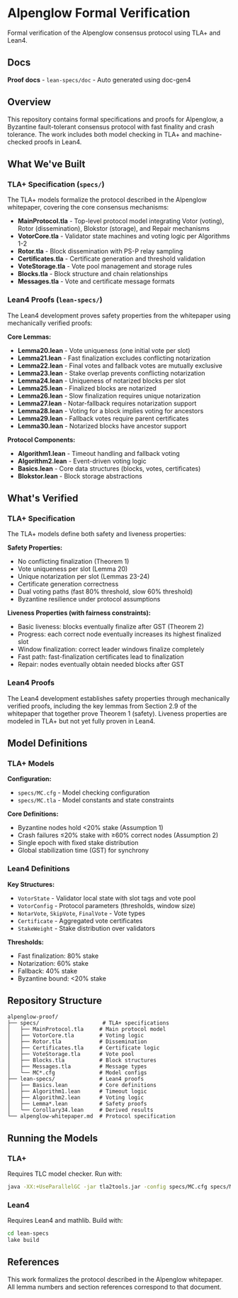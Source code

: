 # Alpenglow Formal Verification

Formal verification of the Alpenglow consensus protocol using TLA+ and Lean4.

## Docs

**Proof docs** - `lean-specs/doc` - Auto generated using doc-gen4

## Overview

This repository contains formal specifications and proofs for Alpenglow, a Byzantine fault-tolerant consensus protocol with fast finality and crash tolerance. The work includes both model checking in TLA+ and machine-checked proofs in Lean4.

## What We've Built

### TLA+ Specification (`specs/`)

The TLA+ models formalize the protocol described in the Alpenglow whitepaper, covering the core consensus mechanisms:

- **MainProtocol.tla** - Top-level protocol model integrating Votor (voting), Rotor (dissemination), Blokstor (storage), and Repair mechanisms
- **VotorCore.tla** - Validator state machines and voting logic per Algorithms 1-2
- **Rotor.tla** - Block dissemination with PS-P relay sampling
- **Certificates.tla** - Certificate generation and threshold validation
- **VoteStorage.tla** - Vote pool management and storage rules
- **Blocks.tla** - Block structure and chain relationships
- **Messages.tla** - Vote and certificate message formats

### Lean4 Proofs (`lean-specs/`)

The Lean4 development proves safety properties from the whitepaper using mechanically verified proofs:

**Core Lemmas:**
- **Lemma20.lean** - Vote uniqueness (one initial vote per slot)
- **Lemma21.lean** - Fast finalization excludes conflicting notarization
- **Lemma22.lean** - Final votes and fallback votes are mutually exclusive
- **Lemma23.lean** - Stake overlap prevents conflicting notarization
- **Lemma24.lean** - Uniqueness of notarized blocks per slot
- **Lemma25.lean** - Finalized blocks are notarized
- **Lemma26.lean** - Slow finalization requires unique notarization
- **Lemma27.lean** - Notar-fallback requires notarization support
- **Lemma28.lean** - Voting for a block implies voting for ancestors
- **Lemma29.lean** - Fallback votes require parent certificates
- **Lemma30.lean** - Notarized blocks have ancestor support

**Protocol Components:**
- **Algorithm1.lean** - Timeout handling and fallback voting
- **Algorithm2.lean** - Event-driven voting logic
- **Basics.lean** - Core data structures (blocks, votes, certificates)
- **Blokstor.lean** - Block storage abstractions

## What's Verified

### TLA+ Specification

The TLA+ models define both safety and liveness properties:

**Safety Properties:**
- No conflicting finalization (Theorem 1)
- Vote uniqueness per slot (Lemma 20)
- Unique notarization per slot (Lemmas 23-24)
- Certificate generation correctness
- Dual voting paths (fast 80% threshold, slow 60% threshold)
- Byzantine resilience under protocol assumptions

**Liveness Properties (with fairness constraints):**
- Basic liveness: blocks eventually finalize after GST (Theorem 2)
- Progress: each correct node eventually increases its highest finalized slot
- Window finalization: correct leader windows finalize completely
- Fast path: fast-finalization certificates lead to finalization
- Repair: nodes eventually obtain needed blocks after GST

### Lean4 Proofs

The Lean4 development establishes safety properties through mechanically verified proofs, including the key lemmas from Section 2.9 of the whitepaper that together prove Theorem 1 (safety). Liveness properties are modeled in TLA+ but not yet fully proven in Lean4.

## Model Definitions

### TLA+ Models

**Configuration:**
- `specs/MC.cfg` - Model checking configuration
- `specs/MC.tla` - Model constants and state constraints

**Core Definitions:**
- Byzantine nodes hold &lt;20% stake (Assumption 1)
- Crash failures ≤20% stake with ≥60% correct nodes (Assumption 2)
- Single epoch with fixed stake distribution
- Global stabilization time (GST) for synchrony

### Lean4 Definitions

**Key Structures:**
- `VotorState` - Validator local state with slot tags and vote pool
- `VotorConfig` - Protocol parameters (thresholds, window size)
- `NotarVote`, `SkipVote`, `FinalVote` - Vote types
- `Certificate` - Aggregated vote certificates
- `StakeWeight` - Stake distribution over validators

**Thresholds:**
- Fast finalization: 80% stake
- Notarization: 60% stake
- Fallback: 40% stake
- Byzantine bound: &lt;20% stake

## Repository Structure

```
alpenglow-proof/
├── specs/                    # TLA+ specifications
│   ├── MainProtocol.tla     # Main protocol model
│   ├── VotorCore.tla        # Voting logic
│   ├── Rotor.tla            # Dissemination
│   ├── Certificates.tla     # Certificate logic
│   ├── VoteStorage.tla      # Vote pool
│   ├── Blocks.tla           # Block structures
│   ├── Messages.tla         # Message types
│   └── MC*.cfg              # Model configs
├── lean-specs/              # Lean4 proofs
│   ├── Basics.lean          # Core definitions
│   ├── Algorithm1.lean      # Timeout logic
│   ├── Algorithm2.lean      # Voting logic
│   ├── Lemma*.lean          # Safety proofs
│   └── Corollary34.lean     # Derived results
└── alpenglow-whitepaper.md  # Protocol specification
```

## Running the Models

### TLA+

Requires TLC model checker. Run with:

```bash
java -XX:+UseParallelGC -jar tla2tools.jar -config specs/MC.cfg specs/MC.tla
```

### Lean4

Requires Lean4 and mathlib. Build with:

```bash
cd lean-specs
lake build
```

## References

This work formalizes the protocol described in the Alpenglow whitepaper. All lemma numbers and section references correspond to that document.
